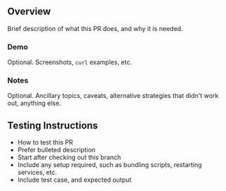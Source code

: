 ## Overview
Brief description of what this PR does, and why it is needed.

### Demo
Optional. Screenshots, `curl` examples, etc.

### Notes
Optional. Ancillary topics, caveats, alternative strategies that didn't work out, anything else.

## Testing Instructions
 * How to test this PR
 * Prefer bulleted description
 * Start after checking out this branch
 * Include any setup required, such as bundling scripts, restarting services, etc.
 * Include test case, and expected output
